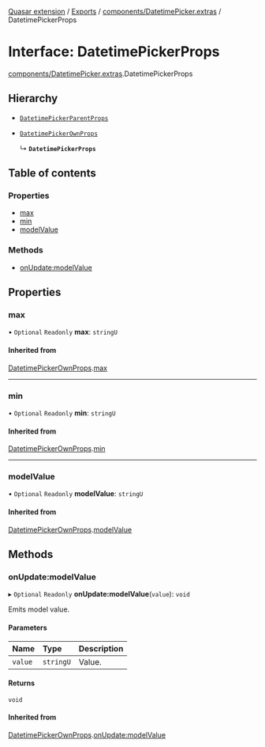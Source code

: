 [Quasar extension](../index.md) / [Exports](../modules.md) / [components/DatetimePicker.extras](../modules/components_DatetimePicker_extras.md) / DatetimePickerProps

# Interface: DatetimePickerProps

[components/DatetimePicker.extras](../modules/components_DatetimePicker_extras.md).DatetimePickerProps

## Hierarchy

- [`DatetimePickerParentProps`](components_DatetimePicker_extras.DatetimePickerParentProps.md)

- [`DatetimePickerOwnProps`](components_DatetimePicker_extras.DatetimePickerOwnProps.md)

  ↳ **`DatetimePickerProps`**

## Table of contents

### Properties

- [max](components_DatetimePicker_extras.DatetimePickerProps.md#max)
- [min](components_DatetimePicker_extras.DatetimePickerProps.md#min)
- [modelValue](components_DatetimePicker_extras.DatetimePickerProps.md#modelvalue)

### Methods

- [onUpdate:modelValue](components_DatetimePicker_extras.DatetimePickerProps.md#onupdate:modelvalue)

## Properties

### max

• `Optional` `Readonly` **max**: `stringU`

#### Inherited from

[DatetimePickerOwnProps](components_DatetimePicker_extras.DatetimePickerOwnProps.md).[max](components_DatetimePicker_extras.DatetimePickerOwnProps.md#max)

___

### min

• `Optional` `Readonly` **min**: `stringU`

#### Inherited from

[DatetimePickerOwnProps](components_DatetimePicker_extras.DatetimePickerOwnProps.md).[min](components_DatetimePicker_extras.DatetimePickerOwnProps.md#min)

___

### modelValue

• `Optional` `Readonly` **modelValue**: `stringU`

#### Inherited from

[DatetimePickerOwnProps](components_DatetimePicker_extras.DatetimePickerOwnProps.md).[modelValue](components_DatetimePicker_extras.DatetimePickerOwnProps.md#modelvalue)

## Methods

### onUpdate:modelValue

▸ `Optional` `Readonly` **onUpdate:modelValue**(`value`): `void`

Emits model value.

#### Parameters

| Name | Type | Description |
| :------ | :------ | :------ |
| `value` | `stringU` | Value. |

#### Returns

`void`

#### Inherited from

[DatetimePickerOwnProps](components_DatetimePicker_extras.DatetimePickerOwnProps.md).[onUpdate:modelValue](components_DatetimePicker_extras.DatetimePickerOwnProps.md#onupdate:modelvalue)
